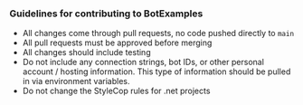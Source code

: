 ### Guidelines for contributing to BotExamples

- All changes come through pull requests, no code pushed directly to `main`
- All pull requests must be approved before merging
- All changes should include testing
- Do not include any connection strings, bot IDs, or other personal account / hosting information. This type of information should be pulled in via environment variables.
- Do not change the StyleCop rules for .net projects